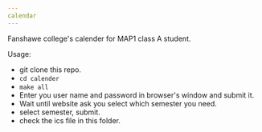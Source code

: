 ```yaml
---
calendar
---
```


Fanshawe college's calender for MAP1 class A student.

Usage:
 - git clone this repo.
 - `cd calender`
 - `make all`
 - Enter you user name and password in browser's window and submit it.
 - Wait until website ask you select which semester you need.
 - select semester, submit.
 - check the ics file in this folder.

